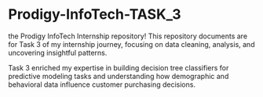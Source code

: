 # Prodigy-InfoTech-TASK_3
the Prodigy InfoTech Internship repository! This repository documents are for Task 3 of my internship journey, focusing on data cleaning, analysis, and uncovering insightful patterns.

Task 3 enriched my expertise in building decision tree classifiers for predictive modeling tasks and understanding how demographic and behavioral data influence customer purchasing decisions.
